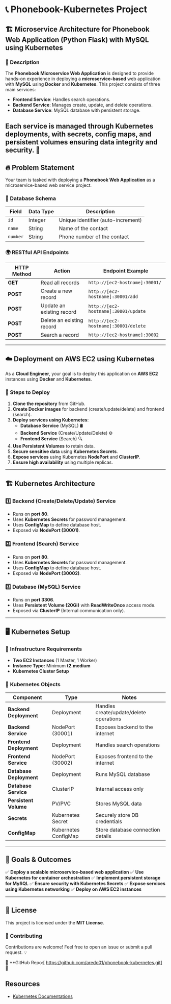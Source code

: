 # 📞 Phonebook-Kubernetes Project
## 🏗️ Microservice Architecture for Phonebook Web Application (Python Flask) with MySQL using Kubernetes
### 📌 Description
The **Phonebook Microservice Web Application** is designed to provide hands-on experience in deploying a **microservice-based** web application with **MySQL** using **Docker** and **Kubernetes**. This project consists of three main services:

- **Frontend Service**: Handles search operations.
- **Backend Service**: Manages create, update, and delete operations.
- **Database Service**: MySQL database with persistent storage.

Each service is managed through **Kubernetes deployments**, with secrets, config maps, and persistent volumes ensuring data integrity and security. 🚀
---
## 🔥 Problem Statement

Your team is tasked with deploying a **Phonebook Web Application** as a microservice-based web service project.

### 📂 Database Schema

| Field    | Data Type | Description                        |
| -------- | --------- | ---------------------------------- |
| `id`     | Integer   | Unique identifier (auto-increment) |
| `name`   | String    | Name of the contact                |
| `number` | String    | Phone number of the contact        |

### 🌍 RESTful API Endpoints

| HTTP Method | Action                    | Endpoint Example                     |
| ----------- | ------------------------- | ------------------------------------ |
| **GET**     | Read all records          | `http://[ec2-hostname]:30001/`       |
| **POST**    | Create a new record       | `http://[ec2-hostname]:30001/add`    |
| **POST**    | Update an existing record | `http://[ec2-hostname]:30001/update` |
| **POST**    | Delete an existing record | `http://[ec2-hostname]:30001/delete` |
| **POST**    | Search a record           | `http://[ec2-hostname]:30002`        |

---

## ☁️ Deployment on AWS EC2 using Kubernetes

As a **Cloud Engineer**, your goal is to deploy this application on **AWS EC2** instances using **Docker** and **Kubernetes**.

### 🚀 Steps to Deploy

1. **Clone the repository** from GitHub.
2. **Create Docker images** for backend (create/update/delete) and frontend (search).
3. **Deploy services using Kubernetes**:
   - **Database Service** (MySQL) 🛢️
   - **Backend Service** (Create/Update/Delete) ⚙️
   - **Frontend Service** (Search) 🔍
4. **Use Persistent Volumes** to retain data.
5. **Secure sensitive data** using **Kubernetes Secrets**.
6. **Expose services** using Kubernetes **NodePort** and **ClusterIP**.
7. **Ensure high availability** using multiple replicas.

---

## 🏗️ Kubernetes Architecture

### 1️⃣ **Backend (Create/Delete/Update) Service**

- Runs on **port 80**.
- Uses **Kubernetes Secrets** for password management.
- Uses **ConfigMap** to define database host.
- Exposed via **NodePort (30001)**.

### 2️⃣ **Frontend (Search) Service**

- Runs on **port 80**.
- Uses **Kubernetes Secrets** for password management.
- Uses **ConfigMap** to define database host.
- Exposed via **NodePort (30002)**.

### 3️⃣ **Database (MySQL) Service**

- Runs on **port 3306**.
- Uses **Persistent Volume (20Gi)** with **ReadWriteOnce** access mode.
- Exposed via **ClusterIP** (Internal communication only).

---

## 🖥️ Kubernetes Setup

### 🎯 **Infrastructure Requirements**

- **Two EC2 Instances** (1 Master, 1 Worker)
- **Instance Type:** Minimum **t2.medium**
- **Kubernetes Cluster Setup**

### 📌 **Kubernetes Objects**

| Component               | Type                 | Notes                                   |
| ----------------------- | -------------------- | --------------------------------------- |
| **Backend Deployment**  | Deployment           | Handles create/update/delete operations |
| **Backend Service**     | NodePort (30001)     | Exposes backend to the internet         |
| **Frontend Deployment** | Deployment           | Handles search operations               |
| **Frontend Service**    | NodePort (30002)     | Exposes frontend to the internet        |
| **Database Deployment** | Deployment           | Runs MySQL database                     |
| **Database Service**    | ClusterIP            | Internal access only                    |
| **Persistent Volume**   | PV/PVC               | Stores MySQL data                       |
| **Secrets**             | Kubernetes Secret    | Securely store DB credentials           |
| **ConfigMap**           | Kubernetes ConfigMap | Store database connection details       |

---

## 🎯 Goals & Outcomes

✅ **Deploy a scalable microservice-based web application**
✅ **Use Kubernetes for container orchestration**
✅ **Implement persistent storage for MySQL**
✅ **Ensure security with Kubernetes Secrets**
✅ **Expose services using Kubernetes networking**
✅ **Deploy on AWS EC2 instances**

---

## 📜 License

This project is licensed under the **MIT License**.

### 🤝 Contributing

Contributions are welcome! Feel free to open an issue or submit a pull request. 💡

🔗 **GitHub Repo:[ https://github.com/aredo01/phonebook-kubernetes.git] 🚀


## Resources

- [Kubernetes Documentations](https://kubernetes.io/docs/home/)

